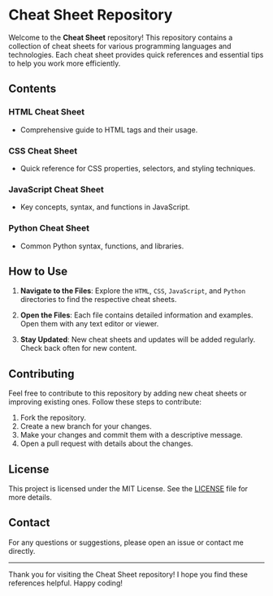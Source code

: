 # Cheat Sheet Repository

Welcome to the **Cheat Sheet** repository! This repository contains a collection of cheat sheets for various programming languages and technologies. Each cheat sheet provides quick references and essential tips to help you work more efficiently.

## Contents

### HTML Cheat Sheet
- Comprehensive guide to HTML tags and their usage.

### CSS Cheat Sheet
- Quick reference for CSS properties, selectors, and styling techniques.

### JavaScript Cheat Sheet
- Key concepts, syntax, and functions in JavaScript.

### Python Cheat Sheet
- Common Python syntax, functions, and libraries.

## How to Use

1. **Navigate to the Files**: Explore the `HTML`, `CSS`, `JavaScript`, and `Python` directories to find the respective cheat sheets.

2. **Open the Files**: Each file contains detailed information and examples. Open them with any text editor or viewer.

3. **Stay Updated**: New cheat sheets and updates will be added regularly. Check back often for new content.

## Contributing

Feel free to contribute to this repository by adding new cheat sheets or improving existing ones. Follow these steps to contribute:

1. Fork the repository.
2. Create a new branch for your changes.
3. Make your changes and commit them with a descriptive message.
4. Open a pull request with details about the changes.

## License

This project is licensed under the MIT License. See the [LICENSE](LICENSE) file for more details.

## Contact

For any questions or suggestions, please open an issue or contact me directly.

---

Thank you for visiting the Cheat Sheet repository! I hope you find these references helpful. Happy coding!
